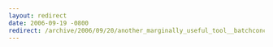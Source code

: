 ```yaml
---
layout: redirect
date: 2006-09-19 -0800
redirect: /archive/2006/09/20/another_marginally_useful_tool__batchconcat.aspx/
---
```

